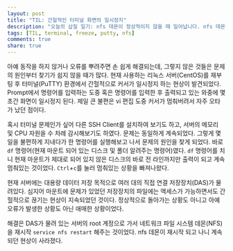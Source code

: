 ```yaml
---
layout: post
title: "TIL: 간헐적인 터미널 화면의 일시정지"
description: "오늘의 삽질 일기: nfs 데몬이 정상적이지 않을 때 일어납니다. nfs 데몬을 재시작해 줌으로써 해결하였습니다."
tags: [TIL, terminal, freeze, putty, nfs]
comments: true
share: true
---
```


아예 동작을 하지 않거나 오류를 뿌려주면 손 쉽게 해결되는데, 그렇지 않은 것들은 문제의 원인부터 찾기가 쉽지 않을 때가 많다. 현재 사용하는 리눅스 서버(CentOS)를 재부팅 후 터미널(PuTTY) 환경에서 간헐적으로 커서가 일시정지 하는 현상이 발견되었다. Prompt에서 명령어를 입력하는 도중 혹은 명령어를 입력한 후 출력되고 있는 와중에 몇 초간 화면이 일시정지 된다. 제일 큰 불편은 vi 편집 도중 커서가 멈춰버려서 자주 오타가 났던 점이다.

혹시 터미널 문제인가 싶어 다른 SSH Client를 설치하여 보기도 하고, 서버의 메모리 및 CPU 자원을 수 차례 감시해보기도 하였다. 문제는 동일하게 계속되었다. 그렇게 몇 일을 불편하게 지내다가 한 명령어를 실행해보고 나서 문제의 원인을 찾게 되었다. 바로 `df` 명령어(현재 마운트 되어 있는 디스크 및 폴더 알려주는 명령어)였다. `df` 명령어를 치니 현재 마운트가 제대로 되어 있지 않은 디스크의 바로 전 라인까지만 출력이 되고 계속 멈춰있는 것이었다. `Ctrl`+`c`를 눌러 멈춰있는 상황을 빠져나왔다.

현재 서버에는 대용량 데이터 저장 목적으로 여러 대의 직접 연결 저장장치(DAS)가 물려있다. 심지어 마운트에 문제가 있었던 저장장치의 파일에는 액세스가 가능하면서도 간헐적으로 끊기는 현상이 지속되었던 것이다. 정상적으로 돌아가는 상황도 아니고 아예 오류가 발생한 상황도 아닌 애매한 상황이었다.

해결은 DAS가 물려 있는 서버의 root 계정으로 가서 네트워크 파일 시스템 데몬(NFS)을 재시작 `service nfs restart` 해주는 것이었다. nfs 데몬이 재시작 되고 나니 계속 되던 현상이 사라졌다.